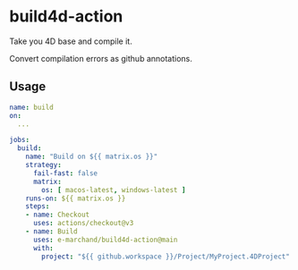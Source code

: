 # build4d-action

Take you 4D base and compile it.

Convert compilation errors as github annotations.


## Usage
```yaml
name: build
on:
  ...

jobs:
  build:
    name: "Build on ${{ matrix.os }}"
    strategy:
      fail-fast: false
      matrix:
        os: [ macos-latest, windows-latest ]
    runs-on: ${{ matrix.os }}
    steps:
    - name: Checkout
      uses: actions/checkout@v3
    - name: Build
      uses: e-marchand/build4d-action@main
      with:
        project: "${{ github.workspace }}/Project/MyProject.4DProject"
```
